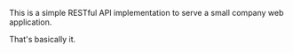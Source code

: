 This is a simple RESTful API implementation to serve a small company web application.

That's basically it.
